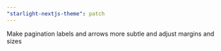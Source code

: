 ```yaml
---
"starlight-nextjs-theme": patch
---
```


Make pagination labels and arrows more subtle and adjust margins and sizes
